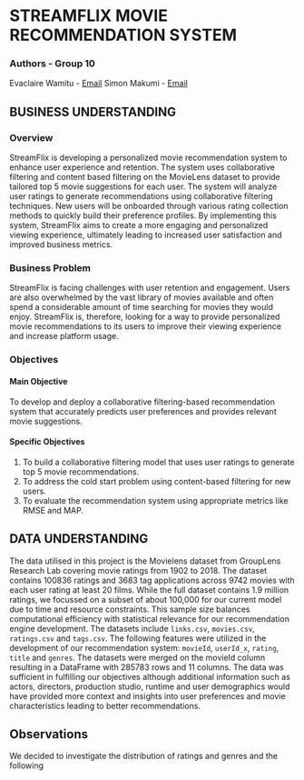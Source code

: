 # STREAMFLIX MOVIE RECOMMENDATION SYSTEM

### Authors - Group 10
Evaclaire Wamitu - [Email](evamunyika@gmail.com)
Simon Makumi - [Email](simonmakumi5@gmail.com)

## BUSINESS UNDERSTANDING

### Overview
StreamFlix is developing a personalized movie recommendation system to enhance user experience and retention. The system uses collaborative filtering and content based filtering on the MovieLens dataset to provide tailored top 5 movie suggestions for each user. The system will analyze user ratings to generate recommendations using collaborative filtering techniques. New users will be onboarded through various rating collection methods to quickly build their preference profiles. By implementing this system, StreamFlix aims to create a more engaging and personalized viewing experience, ultimately leading to increased user satisfaction and improved business metrics.

### Business Problem
StreamFlix is facing challenges with user retention and engagement. Users are also overwhelmed by the vast library of movies available and often spend a considerable amount of time searching for movies they would enjoy. StreamFlix is, therefore, looking for a way to provide personalized movie recommendations to its users to improve their viewing experience and increase platform usage.

### Objectives

#### Main Objective
To develop and deploy a collaborative filtering-based recommendation system that accurately predicts user preferences and provides relevant movie suggestions.

#### Specific Objectives
1. To build a collaborative filtering model that uses user ratings to generate top 5 movie recommendations.
2. To address the cold start problem using content-based filtering for new users.
3. To evaluate the recommendation system using appropriate metrics like RMSE and MAP.

## DATA UNDERSTANDING
The data utilised in this project is the Movielens dataset from GroupLens Research Lab covering movie ratings from 1902 to 2018. The dataset contains 100836 ratings and 3683 tag applications across 9742 movies with each user rating at least 20 films. While the full dataset contains 1.9 million ratings, we focussed on a subset of about 100,000 for our current model due to time and resource constraints. This sample size balances computational efficiency with statistical relevance for our recommendation engine development. The datasets include `links.csv`, `movies.csv`, `ratings.csv` and `tags.csv`. The following features were utilized  in the development of our recommendation system:  `movieId`, `userId_x`, `rating`, `title` and `genres`. 
The datasets were merged on the movieId column resulting in a DataFrame with 285783  rows and 11 columns. The data was sufficient in fulfilling our objectives although additional information such as actors, directors, production studio, runtime and user demographics would have provided more context and insights into user preferences and movie characteristics leading to better recommendations.

## Observations
We decided  to investigate the distribution of ratings and genres and the following

 